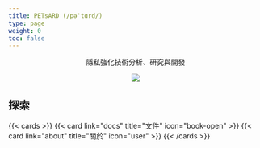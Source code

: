 ```yaml
---
title: PETsARD (/pəˈtɑrd/)
type: page
weight: 0
toc: false
---
```


<p style="text-align:center">
  隱私強化技術分析、研究與開發
</p>

<p align="center"><img src="/petsard/images/PETsARD-logo.png"></p>

## 探索

{{< cards >}}
{{< card link="docs" title="文件" icon="book-open" >}}
{{< card link="about" title="關於" icon="user" >}}
{{< /cards >}}